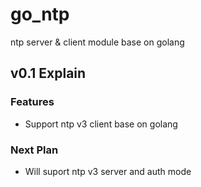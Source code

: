 # go_ntp
ntp server &amp; client module base on golang

## v0.1 Explain

### Features

- Support ntp v3 client base on golang

### Next Plan

- Will suport ntp v3 server and auth mode
